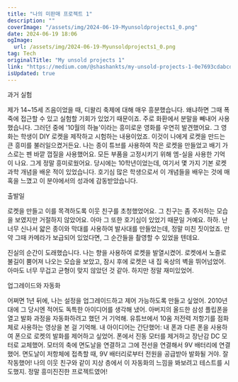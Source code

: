 ```yaml
---
title: "나의 미판매 프로젝트 1"
description: ""
coverImage: "/assets/img/2024-06-19-Myunsoldprojects1_0.png"
date: 2024-06-19 18:06
ogImage:
  url: /assets/img/2024-06-19-Myunsoldprojects1_0.png
tag: Tech
originalTitle: "My unsold projects 1"
link: "https://medium.com/@shashankts/my-unsold-projects-1-0e7693cdabcd"
isUpdated: true
---
```


과거 실험

제가 14~15세 즈음이었을 때, 디왈리 축제에 대해 매우 흥분했습니다. 왜냐하면 그때 폭죽에 접근할 수 있고 실험할 기회가 있었기 때문이죠. 주로 화환에서 분말을 빼내어 사용했습니다. 그러던 중에 '10월의 하늘'이라는 흥미로운 영화를 우연히 발견했어요. 그 영화는 학생이 DIY 로켓을 제작하고 시험하는 내용이었죠. 이것이 나에게 로켓을 만드는 큰 흥미를 불러일으켰거든요. 나는 종이 튜브를 사용하여 작은 로켓을 만들었고 배기 가스로는 펜 바깥 껍질을 사용했어요. 모든 부품을 고정시키기 위해 엠-실을 사용한 기억이 나요. 그게 정말 흥미로웠어요. 당시에는 10학년이었는데, 여기서 몇 가지 기본 로켓 과학 개념을 배운 적이 있었습니다. 호기심 많은 학생으로서 이 개념들을 배우는 것에 매혹을 느꼈고 이 분야에서의 성과에 감동받았습니다.

출발일

로켓을 만들고 이를 목격하도록 이웃 친구를 초청했었어요. 그 친구는 좀 주저하는 모습을 보였지만 거절하지 않았어요. 아마 그 또한 호기심이 있었기 때문일 거예요. 하하. 난 너무 신나서 얇은 종이와 막대를 사용하여 발사대를 만들었는데, 정말 미친 짓이었죠. 만약 그때 카메라가 보급되어 있었다면, 그 순간들을 촬영할 수 있었을 텐데요.

<!-- cozy-coder - 수평 -->

<ins class="adsbygoogle"
     style="display:block"
     data-ad-client="ca-pub-4877378276818686"
     data-ad-slot="1107185301"
     data-ad-format="auto"
     data-full-width-responsive="true"></ins>

<script>
     (adsbygoogle = window.adsbygoogle || []).push({});
</script>

진실의 순간이 도래했습니다. 나는 향을 사용하여 로켓을 발열시켰어. 로켓에서 노즐로 불길이 뿜어져 나오는 모습을 보았고, 잠시 후에 로켓은 내 집 옥상의 벽을 뛰어넘었어. 아마도 너무 무겁고 균형이 맞지 않았던 것 같아. 하지만 정말 재미있었어.

업그레이드와 자동화

어쩌면 1년 뒤에, 나는 설정을 업그레이드하고 제어 가능하도록 만들고 싶었어. 2010년대에 그 당시엔 적어도 독특한 아이디어를 생각해 냈어. 아버지의 올드한 삼성 플립폰을 열고 발화 과정을 자동화하려고 했던 거 기억해. 유튜브에서 10옴 저전력 저항기를 점화체로 사용하는 영상을 본 걸 기억해. 내 아이디어는 간단했어: 내 폰과 다른 폰을 사용하여 폰으로 로켓의 발화를 제어하고 싶었어. 폰에서 진동 모터를 제거하고 장난감 DC 모터로 교체했어. 모터의 축에 면도날을 연결하고 그에 전선을 연결해서 9V 배터리에 연결했어. 면도날이 저항체에 접촉할 때, 9V 배터리로부터 전원을 공급받아 발화될 거야. 잘 작동했어! 나의 이웃 친구와 같이 지상 층에서 이 자동화의 느낌을 봐보려고 테스트를 시도했지. 정말 흥미진진한 프로젝트였어!
